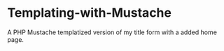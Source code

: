 # Templating-with-Mustache
A PHP Mustache templatized version of my title form with a added home page. 
